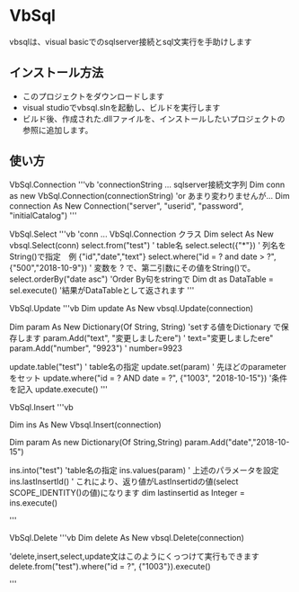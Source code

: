 # VbSql

vbsqlは、visual basicでのsqlserver接続とsql文実行を手助けします

## インストール方法

* このプロジェクトをダウンロードします
* visual studioでvbsql.slnを起動し、ビルドを実行します
* ビルド後、作成された.dllファイルを、インストールしたいプロジェクトの参照に追加します。

## 使い方
VbSql.Connection
'''vb
'connectionString ... sqlserver接続文字列
Dim conn as new VbSql.Connection(connectionString)
'or あまり変わりませんが...
Dim connection As New Connection("server", "userid", "password", "initialCatalog")
'''

VbSql.Select
'''vb
'conn ... VbSql.Connection クラス
Dim select As New vbsql.Select(conn)
select.from("test") ' table名
select.select({"*"}) ' 列名をString()で指定　例 {"id","date","text"}
select.where("id = ? and date > ?",{"500","2018-10-9"}) ' 変数を ? で、第二引数にその値をString()で。
select.orderBy("date asc") 'Order By句をstringで
Dim dt as DataTable = sel.execute() '結果がDataTableとして返されます
'''

VbSql.Update
'''vb
Dim update As New vbsql.Update(connection)

Dim param As New Dictionary(Of String, String) 'setする値をDictionary で保存します
param.Add("text", "変更しましたere") ' text="変更しましたere"
param.Add("number", "9923") ' number=9923 

update.table("test") ' table名の指定
update.set(param) ' 先ほどのparameterをセット
update.where("id = ? AND date = ?", {"1003", "2018-10-15"}) '条件を記入
update.execute() 
'''

VbSql.Insert
'''vb

Dim ins As New Vbsql.Insert(connection)

Dim param As new Dictionary(Of String,String) 
param.Add("date","2018-10-15")

ins.into("test") 'table名の指定
ins.values(param) ' 上述のパラメータを設定
ins.lastInsertId() ' これにより、返り値がLastInsertidの値(select SCOPE_IDENTITY()の値)になります
dim lastinsertid as Integer = ins.execute()

'''

VbSql.Delete
'''vb
Dim delete As New vbsql.Delete(connection)

'delete,insert,select,update文はこのようにくっつけて実行もできます
delete.from("test").where("id = ?", {"1003"}).execute() 

'''
